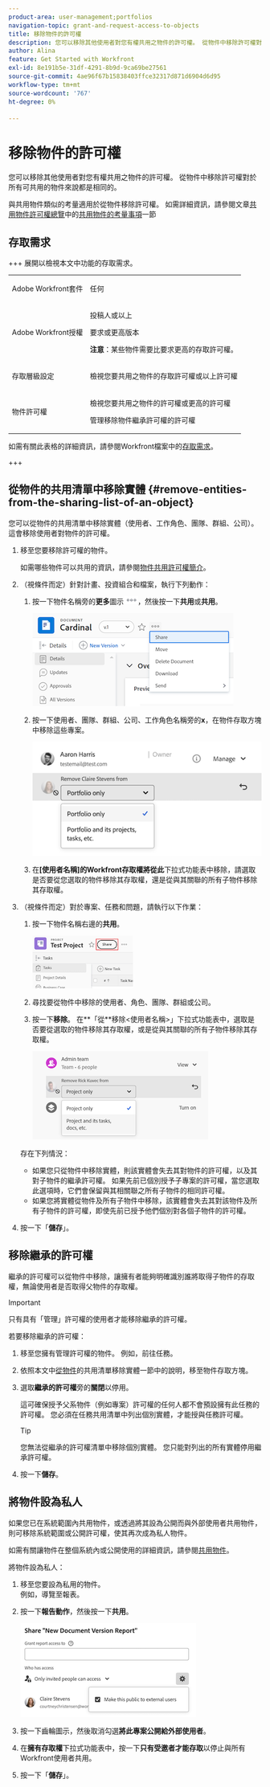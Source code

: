 ```yaml
---
product-area: user-management;portfolios
navigation-topic: grant-and-request-access-to-objects
title: 移除物件的許可權
description: 您可以移除其他使用者對您有權共用之物件的許可權。 從物件中移除許可權對於所有可共用的物件來說都是相同的。
author: Alina
feature: Get Started with Workfront
exl-id: 8e191b5e-31df-4291-8b9d-9ca69be27561
source-git-commit: 4ae96f67b15838403ffce32317d871d6904d6d95
workflow-type: tm+mt
source-wordcount: '767'
ht-degree: 0%

---
```


# 移除物件的許可權

<!--Audited: 01/2024-->

您可以移除其他使用者對您有權共用之物件的許可權。 從物件中移除許可權對於所有可共用的物件來說都是相同的。

與共用物件類似的考量適用於從物件移除許可權。 如需詳細資訊，請參閱文章[共用物件許可權總覽](../../workfront-basics/grant-and-request-access-to-objects/sharing-permissions-on-objects-overview.md#consider)中的[共用物件的考量事項](../../workfront-basics/grant-and-request-access-to-objects/sharing-permissions-on-objects-overview.md)一節

## 存取需求

+++ 展開以檢視本文中功能的存取需求。 

<table style="table-layout:auto"> 
 <col> 
 <col> 
 <tbody> 
  <tr> 
   <td role="rowheader">Adobe Workfront套件</td> 
   <td> <p>任何 </p> </td> 
  </tr> 
  <tr> 
   <td role="rowheader">Adobe Workfront授權</td> 
   <td> <p>投稿人或以上</p> 
   <p>要求或更高版本</p>
   <p><strong>注意</strong>：某些物件需要比要求更高的存取許可權。</p>
   </td> 
  </tr> 
  <tr> 
   <td role="rowheader">存取層級設定</td> 
   <td> <p>檢視您要共用之物件的存取許可權或以上許可權</p> </td> 
  </tr> 
  <tr> 
   <td role="rowheader">物件許可權</td> 
   <td> <p>檢視您要共用之物件的許可權或更高的許可權</p> <p>管理移除物件繼承許可權的許可權</p>  </td> 
  </tr>
 </tbody> 
</table>

如需有關此表格的詳細資訊，請參閱Workfront檔案中的[存取需求](/help/quicksilver/administration-and-setup/add-users/access-levels-and-object-permissions/access-level-requirements-in-documentation.md)。

+++

## 從物件的共用清單中移除實體 {#remove-entities-from-the-sharing-list-of-an-object}

您可以從物件的共用清單中移除實體（使用者、工作角色、團隊、群組、公司）。 這會移除使用者對物件的許可權。

1. 移至您要移除許可權的物件。

   如需哪些物件可以共用的資訊，請參閱[物件共用許可權簡介](../../workfront-basics/grant-and-request-access-to-objects/sharing-permissions-on-objects-overview.md)。

1. （視條件而定）針對計畫、投資組合和檔案，執行下列動作：

   1. 按一下物件名稱旁的&#x200B;**更多**&#x200B;圖示![更多](assets/more-icon.png)，然後按一下&#x200B;**共用**&#x200B;或&#x200B;**共用**。

      ![共用](assets/share-a-document-350x160.png)

   1. 按一下使用者、團隊、群組、公司、工作角色名稱旁的&#x200B;**x**，在物件存取方塊中移除這些專案。

      ![移除許可權](assets/remove-permissions-on-portfolio.png)

   1. 在&#x200B;**[使用者名稱]的Workfront存取權將從此**&#x200B;下拉式功能表中移除，請選取是否要從您選取的物件移除其存取權，還是從與其關聯的所有子物件移除其存取權。

1. （視條件而定）對於專案、任務和問題，請執行以下作業：

   1. 按一下物件名稱右邊的&#x200B;**共用**。

      ![共用](assets/new-share-button.png)
   1. 尋找要從物件中移除的使用者、角色、團隊、群組或公司。
   1. 按一下&#x200B;**移除**。
在**「從**&#x200B;移除&lt;使用者名稱>」下拉式功能表中，選取是否要從選取的物件移除其存取權，或是從與其關聯的所有子物件移除其存取權。

      ![移除](assets/remove-permissions-on-project-nwe-350x479.png)

   存在下列情況：

   * 如果您只從物件中移除實體，則該實體會失去其對物件的許可權，以及其對子物件的繼承許可權。 如果先前已個別授予子專案的許可權，當您選取此選項時，它們會保留與其相關聯之所有子物件的相同許可權。
   * 如果您將實體從物件及所有子物件中移除，該實體會失去其對該物件及所有子物件的許可權，即使先前已授予他們個別對各個子物件的許可權。

1. 按一下「**儲存**」。

<!--
## Remove permissions from several objects in bulk

You can remove entities (users, job roles, teams, groups, companies) from several objects at a time when you bulk select them in a list.

>[!NOTE]
>
>You cannot view what access entities have for all the objects selected when you select them in bulk. You must know which entity you want to remove from the sharing of the objects selected before removing their permissions.

1. Go to the list of objects that you want to share.

   For information about which objects can be shared, see [Overview of sharing permissions on objects](../../workfront-basics/grant-and-request-access-to-objects/sharing-permissions-on-objects-overview.md).

1. Select several objects in the list, then click the **Share** icon ![share icon](assets/share-icon.png)at the top of the list. 
1. Type the name of the user, role, team, group, or company for which you want to remove the access in the **Edit `<Object Name>` access to** field. 
1. From the access drop-down menu, select **No Access**.

   ![remove in bulk](assets/no-access-option-removing-permissions-bulk-tasks-nwe-350x166.png)

1. In the `<User Name>`'s Workfront access will be removed from this drop-down menu, select whether you want their access to be removed just from the objects that you have selected, or from all other children objects associated with it.  
   The following scenarios exist:

   * If you remove the entity only from the object, that entity loses their permissions on the object, and their inherited permissions to the children objects. If they were previously granted permissions to the children items individually, they retain the same permissions on all children objects associated with it when you select this option.&nbsp;
   * If you remove the entity from the object and all the children objects, that entity loses their permissions to the object as well as all children objects, even when they were previously given individual permission on each child object.

   **Example:** Select whether to remove permissions to just the tasks you selected in a list, or to the issues and documents attached to the tasks as well.

   ![access](assets/remove-permissions-bulk-drop-down-for-attached-objects-nwe-350x96.png)

1. (Optional) To change permissions in bulk for several objects, select another level of sharing for the selected entity.

   For example, if they have Manage permissions, select Contribute or View instead. 

1. Click **Save**.

-->

## 移除繼承的許可權

繼承的許可權可以從物件中移除，讓擁有者能夠明確識別誰將取得子物件的存取權，無論使用者是否取得父物件的存取權。

>[!IMPORTANT]
>
>只有具有「管理」許可權的使用者才能移除繼承的許可權。

若要移除繼承的許可權：

1. 移至您擁有管理許可權的物件。 例如，前往任務。
1. 依照本文中[從物件](#remove-entities-from-the-sharing-list-of-an-object)的共用清單移除實體一節中的說明，移至物件存取方塊。
1. 選取&#x200B;**繼承的許可權**&#x200B;旁的&#x200B;**關閉**&#x200B;以停用。

   這可確保授予父系物件（例如專案）許可權的任何人都不會預設擁有此任務的許可權。 您必須在任務共用清單中列出個別實體，才能授與任務許可權。

   >[!TIP]
   >
   >您無法從繼承的許可權清單中移除個別實體。 您只能對列出的所有實體停用繼承許可權。

1. 按一下&#x200B;**儲存**。 

## 將物件設為私人

如果您已在系統範圍內共用物件，或透過將其設為公開而與外部使用者共用物件，則可移除系統範圍或公開許可權，使其再次成為私人物件。 

如需有關讓物件在整個系統內或公開使用的詳細資訊，請參閱[共用物件](../../workfront-basics/grant-and-request-access-to-objects/share-an-object.md)。

將物件設為私人：

1. 移至您要設為私用的物件。\
   例如，導覽至報表。
1. 按一下&#x200B;**報告動作**，然後按一下&#x200B;**共用**。

   ![設為私人](assets/report-permissions-make-private-nwe-350x477.png)

1. 按一下齒輪圖示，然後取消勾選&#x200B;**將此專案公開給外部使用者**。
1. 在&#x200B;**擁有存取權**&#x200B;下拉式功能表中，按一下&#x200B;**只有受邀者才能存取**&#x200B;以停止與所有Workfront使用者共用。
1. 按一下「**儲存**」。
